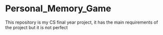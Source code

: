 # Personal_Memory_Game
This repository is my CS final year project, it has the main requirements of the project but it is not perfect
